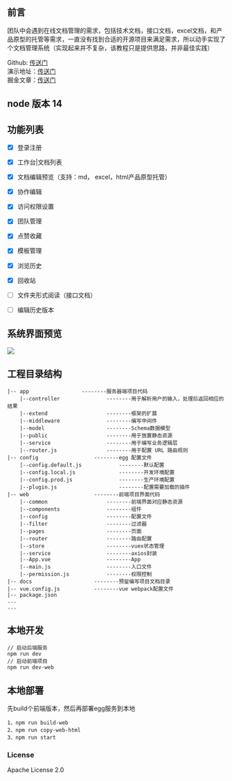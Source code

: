 ## 前言
团队中会遇到在线文档管理的需求，包括技术文档，接口文档，excel文档，和产品原型的托管等需求，一直没有找到合适的开源项目来满足需求，所以动手实现了个文档管理系统（实现起来并不复杂，该教程只是提供思路，并非最佳实践）

Github: [传送门](https://github.com/huangwei9527/Ink-wash-docs)<br/>
演示地址：[传送门](http://47.104.247.183:7001)<br/>
掘金文章：[传送门](https://juejin.im/post/6886735919697788941)

## node 版本 14

## 功能列表
* [x] 登录注册
* [x] 工作台|文档列表
* [x] 文档编辑预览（支持：md， excel，html产品原型托管）
* [x] 协作编辑
* [x] 访问权限设置
* [x] 团队管理
* [x] 点赞收藏
* [x] 模板管理
* [x] 浏览历史
* [x] 回收站
* [ ] 文件夹形式阅读（接口文档）
* [ ] 编辑历史版本


## 系统界面预览
![](https://p9-juejin.byteimg.com/tos-cn-i-k3u1fbpfcp/7ed9c1e870e54da290344ab480ecf587~tplv-k3u1fbpfcp-watermark.image)


## 工程目录结构

```
|-- app					--------服务器端项目代码
    |--controller				--------用于解析用户的输入，处理后返回相应的结果
    |--extend					--------框架的扩展
    |--middleware				--------编写中间件
    |--model					--------Schema数据模型
    |--public					--------用于放置静态资源
    |--service					--------用于编写业务逻辑层
    |--router.js				--------用于配置 URL 路由规则
|-- config					--------egg 配置文件
    |--config.default.js			--------默认配置
    |--config.local.js				--------开发环境配置
    |--config.prod.js				--------生产环境配置
    |--plugin.js					--------配置需要加载的插件
|-- web						--------前端项目界面代码
    |--common					--------前端界面对应静态资源
    |--components				--------组件
    |--config					--------配置文件
    |--filter					--------过滤器
    |--pages					--------页面
    |--router					--------路由配置
    |--store					--------vuex状态管理
    |--service					--------axios封装
    |--App.vue					--------App
    |--main.js					--------入口文件
    |--permission.js			--------权限控制
|-- docs					--------预留编写项目文档目录
|-- vue.config.js			--------vue webpack配置文件
|-- package.json
...
...
```
## 本地开发
```
// 启动后端服务
npm run dev
// 启动前端项目
npm run dev-web
```
## 本地部署
先build个前端版本，然后再部署egg服务到本地
```
1、npm run build-web
2、npm run copy-web-html
3、npm run start

```

### License
Apache License 2.0


